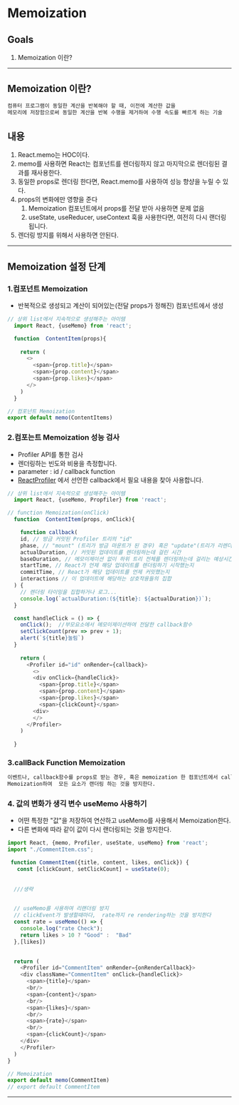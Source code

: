 # Memoization

## Goals
1. Memoization 이란?

---

## **Memoization 이란?**

```txt
컴퓨터 프로그램이 동일한 계산을 반복해야 할 때, 이전에 계산한 값을
메모리에 저장함으로써 동일한 계산을 반복 수행을 제거하여 수행 속도를 빠르게 하는 기술
```


## 내용

1. React.memo는 HOC이다. 
2. memo를 사용하면 React는 컴포넌트를 렌더링하지 않고 마지막으로 렌더링된 결과를 재사용한다.
3. 동일한 props로 렌더링 한다면, React.memo를 사용하여 성능 향샹을 누릴 수 있다.
4. props의 변화에만 영향을 준다
   1. Memoization 컴포넌트에서 props를 전달 받아 사용하면 문제 없음 
   2. useState, useReducer, useContext 훅을 사용한다면, 여전히 다시 랜더링 됩니다.
5. 렌더링 방지를 위해서 사용하면 안된다.


---

## Memoization 설정 단계 

### 1.컴포넌트 Memoization 

- 반복적으로 생성되고 계산이 되어있는(전달 props가 정해진) 컴포넌트에서 생성
```js
// 상위 list에서 지속적으로 생성해주는 아이템
  import React, {useMemo} from 'react';

  function  ContentItem(props){
    
    return (
      <>
        <span>{prop.title}</span>
        <span>{prop.content}</span>
        <span>{prop.likes}</span>
      </>
    )
  }

// 컴포넌트 Memoization
export default memo(ContentItems)
```


### 2.컴포는트 Memoization 성능 검사
- Profiler API를 통한 검사
- 렌더링하는 빈도와 비용을 측정합니다.
-  parameter : id / callback function
-  [ReactProfiler]("https://ko.reactjs.org/docs/profiler.html#gatsby-focus-wrapper") 에서 선언한 callback에서 필요 내용을 찾아 사용합니다.
```js
// 상위 list에서 지속적으로 생성해주는 아이템
  import React, {useMemo, Propfiler} from 'react';

// function Memoization(onClick)
  function  ContentItem(props, onClick){

    function callback(
    id, // 방금 커밋된 Profiler 트리의 "id"
    phase, // "mount" (트리가 방금 마운트가 된 경우) 혹은 "update"(트리가 리렌더링된 경우)
    actualDuration, // 커밋된 업데이트를 렌더링하는데 걸린 시간
    baseDuration, // 메모이제이션 없이 하위 트리 전체를 렌더링하는데 걸리는 예상시간 
    startTime, // React가 언제 해당 업데이트를 렌더링하기 시작했는지
    commitTime, // React가 해당 업데이트를 언제 커밋했는지
    interactions // 이 업데이트에 해당하는 상호작용들의 집합
  ) {
    // 렌더링 타이밍을 집합하거나 로그...
    console.log(`actualDuration:(${title}: ${actualDuration})`);
  }

  const handleClick = () => {
    onClick();  //부모요소에서 메모이제이션하여 전달한 callback함수
    setClickCount(prev => prev + 1);
    alert(`${title}눌림`)
  }
    
    return (
      <Profiler id="id" onRender={callback}> 
        <>
        <div onClick={handleClick}>
          <span>{prop.title}</span>
          <span>{prop.content}</span>
          <span>{prop.likes}</span>
          <span>{clickCount}</span>
        <div>
        </>
      </Profiler> 
    )
    
  }
```

### 3.callBack Function Memoization
```txt
이벤트나, callback함수를 props로 받는 경우, 혹은 memoization 한 컴포넌트에서 callback 함수가 생겨 상태가 변경되면, memoization이 진행되지 않는다 함수자체를 
Memoization하여  모든 요소가 랜더링 하는 것을 방지한다.
```

### 4. 값의 변화가 생긱 변수 useMemo 사용하기 
- 어떤 특정한 "값"을 저장하여 연산하고 useMemo를 사용해서 Memoization한다. 
- 다른 변화에 따라 같이 값이 다시 랜더링되는 것을 방지한다. 


```js 
import React, {memo, Profiler, useState, useMemo} from 'react';
import "./CommentItem.css";

 function CommentItem({title, content, likes, onClick}) {
   const [clickCount, setClickCount] = useState(0);
  
  
  ///생략
 

  // useMemo를 사용하여 리랜더링 방지
  // clickEvent가 발생할때마다,  rate까지 re rendering하는 것을 방지한다 
  const rate = useMemo(() => {
    console.log("rate Check");
    return likes > 10 ? "Good" :  "Bad"
  },[likes])
  

  return (
    <Profiler id="CommentItem" onRender={onRenderCallback}>
    <div className="CommentItem" onClick={handleClick}>
      <span>{title}</span>
      <br/>
      <span>{content}</span>
      <br/>
      <span>{likes}</span>
      <br/>
      <span>{rate}</span>
      <br/>
      <span>{clickCount}</span>
    </div>
    </Profiler>
  )
}

// Memoization
export default memo(CommentItem)
// export default CommentItem
```

---